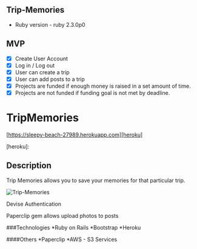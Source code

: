 
## Trip-Memories

* Ruby version - ruby 2.3.0p0

## MVP
- [X] Create User Account 
- [X] Log in / Log out
- [X] User can create a trip 
- [X] User can add posts to a trip
- [X] Projects are funded if enough money is raised in a set amount of time.
- [X] Projects are not funded if funding goal is not met by deadline.

# TripMemories

[https://sleepy-beach-27989.herokuapp.com][heroku]

[heroku]: 

## Description

Trip Memories allows you to save your memories for that particular trip. 

![Trip-Memories](https://s3.amazonaws.com/trip-memories/trip-memories.png)

Devise Authentication

Paperclip gem allows upload photos to posts

###Technologies
*Ruby on Rails
*Bootstrap
*Heroku

####Others
*Paperclip
*AWS - S3 Services
